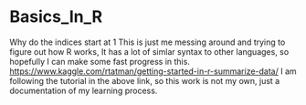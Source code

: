 # Basics_In_R
Why do the indices start at 1
This is just me messing around and trying to figure out how R works, It has a lot of simlar syntax to other languages, so hopefully I can make some fast progress in this.
https://www.kaggle.com/rtatman/getting-started-in-r-summarize-data/
I am following the tutorial in the above link, so this work is not my own, just a documentation of my learning process. 
